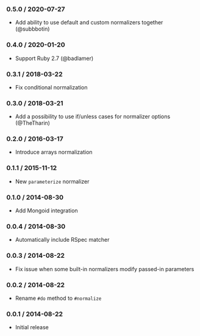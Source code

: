 ### 0.5.0 / 2020-07-27

* Add ability to use default and custom normalizers together (@subbbotin)

### 0.4.0 / 2020-01-20

* Support Ruby 2.7 (@badlamer)

### 0.3.1 / 2018-03-22

* Fix conditional normalization

### 0.3.0 / 2018-03-21

* Add a possibility to use if/unless cases for normalizer options (@TheTharin)

### 0.2.0 / 2016-03-17

* Introduce arrays normalization

### 0.1.1 / 2015-11-12

* New `parameterize` normalizer

### 0.1.0 / 2014-08-30

* Add Mongoid integration

### 0.0.4 / 2014-08-30

* Automatically include RSpec matcher

### 0.0.3 / 2014-08-22

* Fix issue when some built-in normalizers modify passed-in parameters

### 0.0.2 / 2014-08-22

* Rename `#do` method to `#normalize`

### 0.0.1 / 2014-08-22

* Initial release

